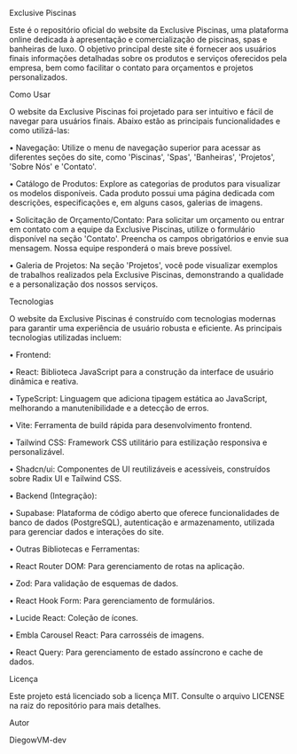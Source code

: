 Exclusive Piscinas

Este é o repositório oficial do website da Exclusive Piscinas, uma plataforma online dedicada à apresentação e comercialização de piscinas, spas e banheiras de luxo. O objetivo principal deste site é fornecer aos usuários finais informações detalhadas sobre os produtos e serviços oferecidos pela empresa, bem como facilitar o contato para orçamentos e projetos personalizados.

Como Usar

O website da Exclusive Piscinas foi projetado para ser intuitivo e fácil de navegar para usuários finais. Abaixo estão as principais funcionalidades e como utilizá-las:

•
Navegação: Utilize o menu de navegação superior para acessar as diferentes seções do site, como 'Piscinas', 'Spas', 'Banheiras', 'Projetos', 'Sobre Nós' e 'Contato'.

•
Catálogo de Produtos: Explore as categorias de produtos para visualizar os modelos disponíveis. Cada produto possui uma página dedicada com descrições, especificações e, em alguns casos, galerias de imagens.

•
Solicitação de Orçamento/Contato: Para solicitar um orçamento ou entrar em contato com a equipe da Exclusive Piscinas, utilize o formulário disponível na seção 'Contato'. Preencha os campos obrigatórios e envie sua mensagem. Nossa equipe responderá o mais breve possível.

•
Galeria de Projetos: Na seção 'Projetos', você pode visualizar exemplos de trabalhos realizados pela Exclusive Piscinas, demonstrando a qualidade e a personalização dos nossos serviços.

Tecnologias

O website da Exclusive Piscinas é construído com tecnologias modernas para garantir uma experiência de usuário robusta e eficiente. As principais tecnologias utilizadas incluem:

•
Frontend:

•
React: Biblioteca JavaScript para a construção da interface de usuário dinâmica e reativa.

•
TypeScript: Linguagem que adiciona tipagem estática ao JavaScript, melhorando a manutenibilidade e a detecção de erros.

•
Vite: Ferramenta de build rápida para desenvolvimento frontend.

•
Tailwind CSS: Framework CSS utilitário para estilização responsiva e personalizável.

•
Shadcn/ui: Componentes de UI reutilizáveis e acessíveis, construídos sobre Radix UI e Tailwind CSS.



•
Backend (Integração):

•
Supabase: Plataforma de código aberto que oferece funcionalidades de banco de dados (PostgreSQL), autenticação e armazenamento, utilizada para gerenciar dados e interações do site.



•
Outras Bibliotecas e Ferramentas:

•
React Router DOM: Para gerenciamento de rotas na aplicação.

•
Zod: Para validação de esquemas de dados.

•
React Hook Form: Para gerenciamento de formulários.

•
Lucide React: Coleção de ícones.

•
Embla Carousel React: Para carrosséis de imagens.

•
React Query: Para gerenciamento de estado assíncrono e cache de dados.



Licença

Este projeto está licenciado sob a licença MIT. Consulte o arquivo LICENSE na raiz do repositório para mais detalhes.

Autor

DiegowVM-dev


